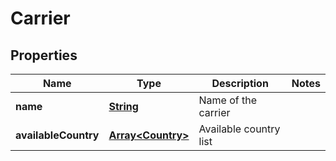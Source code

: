 
# Carrier

## Properties
Name | Type | Description | Notes
------------ | ------------- | ------------- | -------------
**name** | [**String**](String.md) | Name of the carrier | 
**availableCountry** | [**Array&lt;Country&gt;**](Country.md) | Available country list | 



